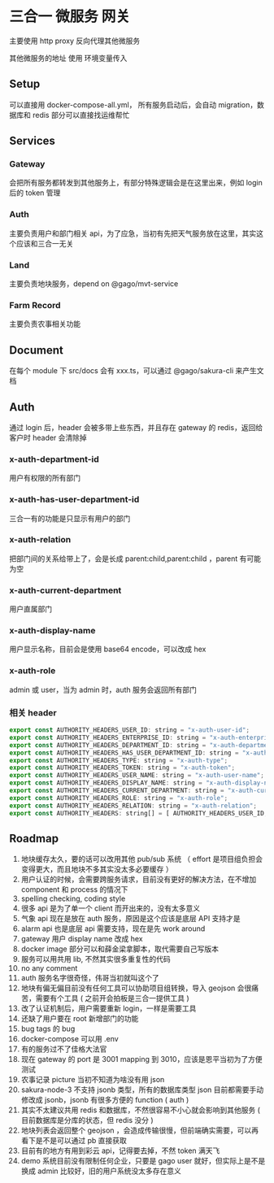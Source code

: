# 三合一 微服务 网关

主要使用  http  proxy  反向代理其他微服务

其他微服务的地址 使用  环境变量传入

## Setup

可以直接用 docker-compose-all.yml， 所有服务启动后，会自动 migration，数据库和 redis 部分可以直接找运维帮忙

## Services

### Gateway

会把所有服务都转发到其他服务上，有部分特殊逻辑会是在这里出来，例如 login 后的 token 管理

### Auth

主要负责用户和部门相关 api，为了应急，当初有先把天气服务放在这里，其实这个应该和三合一无关

### Land

主要负责地块服务，depend on @gago/mvt-service

### Farm Record

主要负责农事相关功能

## Document

在每个 module 下 src/docs 会有 xxx.ts，可以通过 @gago/sakura-cli 来产生文档

## Auth

通过 login 后，header 会被多带上些东西，并且存在 gateway 的 redis，返回给客户时 header 会清除掉

### x-auth-department-id
用户有权限的所有部门

### x-auth-has-user-department-id 
三合一有的功能是只显示有用户的部门

### x-auth-relation
把部门间的关系给带上了，会是长成 parent:child,parent:child ，parent 有可能为空

### x-auth-current-department
用户直属部门

### x-auth-display-name
用户显示名称，目前会是使用 base64 encode，可以改成 hex

### x-auth-role
admin 或 user，当为 admin 时，auth 服务会返回所有部门


### 相关 header 

```js
export const AUTHORITY_HEADERS_USER_ID: string = "x-auth-user-id";
export const AUTHORITY_HEADERS_ENTERPRISE_ID: string = "x-auth-enterprise-id";
export const AUTHORITY_HEADERS_DEPARTMENT_ID: string = "x-auth-department-id";
export const AUTHORITY_HEADERS_HAS_USER_DEPARTMENT_ID: string = "x-auth-has-user-department-id";
export const AUTHORITY_HEADERS_TYPE: string = "x-auth-type";
export const AUTHORITY_HEADERS_TOKEN: string = "x-auth-token";
export const AUTHORITY_HEADERS_USER_NAME: string = "x-auth-user-name";
export const AUTHORITY_HEADERS_DISPLAY_NAME: string = "x-auth-display-name";
export const AUTHORITY_HEADERS_CURRENT_DEPARTMENT: string = "x-auth-current-department";
export const AUTHORITY_HEADERS_ROLE: string = "x-auth-role";
export const AUTHORITY_HEADERS_RELATION: string = "x-auth-relation";
export const AUTHORITY_HEADERS: string[] = [ AUTHORITY_HEADERS_USER_ID, AUTHORITY_HEADERS_ENTERPRISE_ID, AUTHORITY_HEADERS_DEPARTMENT_ID, AUTHORITY_HEADERS_TYPE, AUTHORITY_HEADERS_TOKEN, AUTHORITY_HEADERS_USER_NAME, AUTHORITY_HEADERS_HAS_USER_DEPARTMENT_ID, AUTHORITY_HEADERS_CURRENT_DEPARTMENT, AUTHORITY_HEADERS_ROLE, AUTHORITY_HEADERS_DISPLAY_NAME, AUTHORITY_HEADERS_RELATION ];
```

## Roadmap

1. 地块缓存太久，要的话可以改用其他 pub/sub 系统 （ effort 是项目组负担会变得更大，而且地块不多其实没太多必要缓存 ）
2. 用户认证的时候，会需要跨服务请求，目前没有更好的解决方法，在不增加 component 和 process 的情况下
3. spelling checking, coding style
4. 很多 api 是为了单一个 client 而开出来的，没有太多意义
5. 气象 api 现在是放在 auth 服务，原因是这个应该是底层 API 支持才是
6. alarm api 也是底层 api 需要支持，现在是先 work around
7. gateway 用户 display name 改成 hex
8. docker image 部分可以和薛金梁拿脚本，取代需要自己写版本
9. 服务可以用共用 lib, 不然其实很多重复性的代码
10. no any comment
11. auth 服务名字很奇怪，伟哥当初就叫这个了
12. 地块有偏无偏目前没有任何工具可以协助项目组转换，导入 geojson 会很痛苦，需要有个工具 ( 之前开会拍板是三合一提供工具 )
13. 改了认证机制后，用户需要重新 login，一样是需要工具
14. 还缺了用户要在 root 新增部门的功能
15. bug tags 的 bug
16. docker-compose 可以用 .env
17. 有的服务过不了佳格大法官
18. 现在 gateway 的 port 是 3001 mapping 到 3010，应该是恩平当初为了方便测试
19. 农事记录 picture 当初不知道为啥没有用 json
20. sakura-node-3 不支持 jsonb 类型，所有的数据库类型 json 目前都需要手动修改成 jsonb，jsonb 有很多方便的 function ( auth )
21. 其实不太建议共用 redis 和数据库，不然很容易不小心就会影响到其他服务 ( 目前数据库是分库的状态，但 redis 没分 )
22. 地块列表会返回整个 geojson ，会造成传输很慢，但前端确实需要，可以再看下是不是可以通过 pb 直接获取
23. 目前有的地方有用到彩云 api，记得要去掉，不然 token 满天飞
24. demo 系统目前没有限制任何企业，只要是 gago user 就好，但实际上是不是换成 admin 比较好，旧的用户系统没太多存在意义